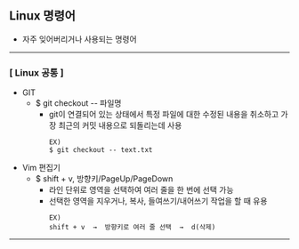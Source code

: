## Linux 명령어
- 자주 잊어버리거나 사용되는 명령어
---
### [ Linux 공통 ]
- GIT
  - $ git checkout -- 파일명
    - git이 연결되어 있는 상태에서 특정 파일에 대한 수정된 내용을 취소하고 가장 최근의 커밋 내용으로 되돌리는데 사용
        ~~~
        EX)
        $ git checkout -- text.txt
        ~~~
- Vim 편집기
  - $ shift + v, 방향키/PageUp/PageDown
    - 라인 단위로 영역을 선택하여 여러 줄을 한 번에 선택 가능
    - 선택한 영역을 지우거나, 복사, 들여쓰기/내어쓰기 작업을 할 때 유용
        ~~~
        EX)
        shift + v  →  방향키로 여러 줄 선택  →  d(삭제)
        ~~~
---
